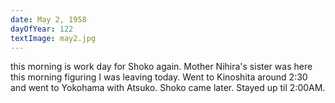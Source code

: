 ```yaml
---
date: May 2, 1958
dayOfYear: 122
textImage: may2.jpg
---
```

this morning is work day for Shoko again. Mother Nihira's sister was here this morning figuring I was leaving today. 
Went to Kinoshita around 2:30 and went to Yokohama with Atsuko. Shoko came later. Stayed up til 2:00AM.